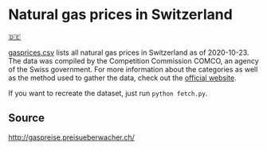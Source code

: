# Natural gas prices in Switzerland

[:de:](./README.DE.md)

[gasprices.csv](./gasprices.csv) lists all natural gas prices in Switzerland as of 2020-10-23. The data was compiled by the Competition Commission COMCO, an agency of the Swiss government. For more information about the categories as well as the method used to gather the data, check out the [official website](http://gaspreise.preisueberwacher.ch/).

If you want to recreate the dataset, just run `python fetch.py`.


## Source

http://gaspreise.preisueberwacher.ch/
